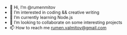 - 👋 Hi, I’m @rumenmitov
- 👀 I’m interested in coding && creative writing
- 🌱 I’m currently learning Node.js
- 💞️ I’m looking to collaborate on some interesting projects
- 📫 How to reach me rumen.valmitov@gmail.com

<!---
rumenmitov/rumenmitov is a ✨ special ✨ repository because its `README.md` (this file) appears on your GitHub profile.
You can click the Preview link to take a look at your changes.
--->
